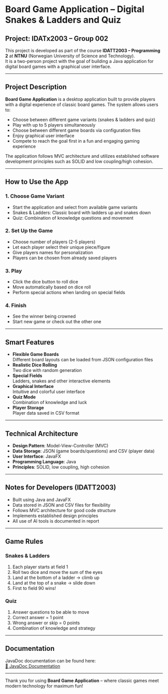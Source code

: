 # Board Game Application – Digital Snakes & Ladders and Quiz
## Project: IDATx2003 – Group 002
This project is developed as part of the course **IDATT2003 – Programming 2** at **NTNU** (Norwegian University of Science and Technology).  
It is a two-person project with the goal of building a Java application for digital board games with a graphical user interface.

---

## Project Description
**Board Game Application** is a desktop application built to provide players with a digital experience of classic board games. 
The system allows users to:
- Choose between different game variants (snakes & ladders and quiz)
- Play with up to 5 players simultaneously
- Choose between different game boards via configuration files
- Enjoy graphical user interface
- Compete to reach the goal first in a fun and engaging gaming experience

The application follows MVC architecture and utilizes established software development principles such as SOLID and low coupling/high cohesion.

---

## How to Use the App

### 1. **Choose Game Variant**
- Start the application and select from available game variants
- Snakes & Ladders: Classic board with ladders up and snakes down
- Quiz: Combination of knowledge questions and movement

### 2. **Set Up the Game**
- Choose number of players (2-5 players)
- Let each player select their unique piece/figure
- Give players names for personalization
- Players can be chosen from already saved players

### 3. **Play**
- Click the dice button to roll dice
- Move automatically based on dice roll
- Perform special actions when landing on special fields

### 4. **Finish**
- See the winner being crowned
- Start new game or check out the other one

---

## Smart Features
- **Flexible Game Boards**  
  Different board layouts can be loaded from JSON configuration files
- **Realistic Dice Rolling**  
  Two dice with random generation
- **Special Fields**  
  Ladders, snakes and other interactive elements
- **Graphical Interface**  
  Intuitive and colorful user interface
- **Quiz Mode**  
  Combination of knowledge and luck
- **Player Storage**  
  Player data saved in CSV format

---

## Technical Architecture
- **Design Pattern**: Model-View-Controller (MVC)
- **Data Storage**: JSON (game boards/questions) and CSV (player data)
- **User Interface**: JavaFX 
- **Programming Language**: Java
- **Principles**: SOLID, low coupling, high cohesion

---

## Notes for Developers (IDATT2003)
- Built using Java and JavaFX
- Data stored in JSON and CSV files for flexibility
- Follows MVC architecture for good code structure
- Implements established design principles
- All use of AI tools is documented in report

---

## Game Rules

### Snakes & Ladders
1. Each player starts at field 1
2. Roll two dice and move the sum of the eyes
3. Land at the bottom of a ladder → climb up
4. Land at the top of a snake → slide down
5. First to field 90 wins!

### Quiz
1. Answer questions to be able to move
2. Correct answer = 1 point
3. Wrong answer or skip = 0 points
4. Combination of knowledge and strategy

---

## Documentation
JavaDoc documentation can be found here:  
[📘 JavaDoc Documentation](link-to-javadoc)

---

Thank you for using **Board Game Application** – where classic games meet modern technology for maximum fun!
